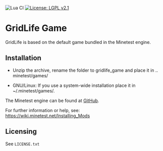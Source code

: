 ![Lua CI](https://github.com/Grid-Life-Gaming/gridlife_game/workflows/Lua%20CI/badge.svg?branch=master) [![License: LGPL v2.1](https://img.shields.io/badge/License-LGPL%20v2.1-blue.svg)](https://www.gnu.org/licenses/old-licenses/lgpl-2.1)

# GridLife Game

GridLife is based on the default game bundled in the Minetest engine.  

## Installation

- Unzip the archive, rename the folder to gridlife_game and
place it in .. minetest/games/

- GNU/Linux: If you use a system-wide installation place
    it in ~/.minetest/games/.

The Minetest engine can be found at [GitHub](https://github.com/minetest/minetest).

For further information or help, see:  
https://wiki.minetest.net/Installing_Mods

## Licensing

See `LICENSE.txt`
